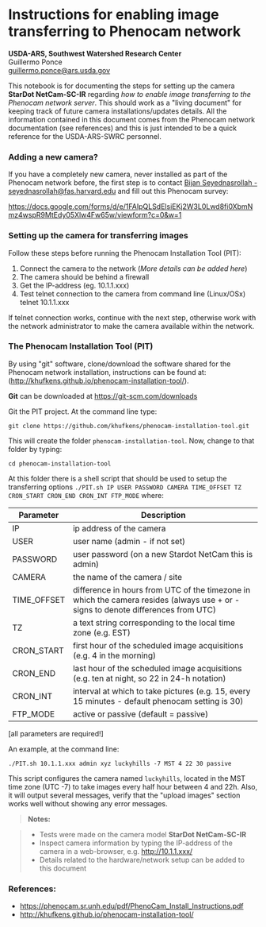 # Instructions for enabling image transferring to Phenocam network
**USDA-ARS, Southwest Watershed Research Center**<br>
Guillermo Ponce<br>
guillermo.ponce@ars.usda.gov

This notebook is for documenting the steps for setting up the camera 
**StarDot NetCam-SC-IR** regarding *how to enable image transferring 
to the Phenocam network server*.  This should work as a "living document" for 
keeping track of future camera installations/updates details. All the 
information contained in this document comes from the Phenocam network 
documentation (see references) and this is just intended to be a quick reference 
for the USDA-ARS-SWRC personnel. 


### Adding a new camera?

If you have a completely new camera, never installed as part of the Phenocam 
network before, the first step is to contact [Bijan Seyednasrollah - seyednasrollah@fas.harvard.edu](mailto:seyednasrollah@fas.harvard.edu) and fill 
out this Phenocam survey:

https://docs.google.com/forms/d/e/1FAIpQLSdElsiEKj2W3L0Lwd8fi0XbmNmz4wspR9MtEdy05Xlw4Fw65w/viewform?c=0&w=1 


### Setting up the camera for transferring images
Follow these steps before running the Phenocam Installation Tool (PIT): 

1. Connect the camera to the network (*More details can be added here*)
2. The camera should be behind a firewall
3. Get the IP-address  (eg. 10.1.1.xxx)
4. Test telnet connection to the camera from command line (Linux/OSx) 
telnet 10.1.1.xxx  

If telnet connection works, continue with the next step, otherwise work with
the network administrator to make the camera available within the network. 

### The  Phenocam Installation Tool (PIT)

By using "git" software, clone/download the software shared for the Phenocam 
network installation, instructions can be found at:
(http://khufkens.github.io/phenocam-installation-tool/).

**Git** can be downloaded at https://git-scm.com/downloads

Git the PIT project.  At the command line type:

`git clone https://github.com/khufkens/phenocam-installation-tool.git`

This will create the folder `phenocam-installation-tool`. Now, change to that 
folder by typing:

`cd phenocam-installation-tool`


At this folder there is a shell script that should be used to setup the 
transferring options
`./PIT.sh IP USER PASSWORD CAMERA TIME_OFFSET TZ CRON_START CRON_END CRON_INT FTP_MODE`
where:

Parameter     | Description
------------- | ------------------------------
IP            | ip address of the camera
USER          | user name (admin - if not set)
PASSWORD      | user password (on a new Stardot NetCam this is admin)
CAMERA        | the name of the camera / site
TIME_OFFSET   | difference in hours from UTC of the timezone in which the camera resides (always use + or - signs to denote differences from UTC)
TZ            | a text string corresponding to the local time zone (e.g. EST)
CRON_START    | first hour of the scheduled image acquisitions (e.g. 4 in the morning)
CRON_END      | last hour of the scheduled image acquisitions (e.g. ten at night, so 22 in 24-h notation)
CRON_INT      | interval at which to take pictures (e.g. 15, every 15 minutes - default phenocam setting is 30)
FTP_MODE      | active or passive (default = passive)
[all parameters are required!]

An example, at the command line:

`./PIT.sh 10.1.1.xxx admin xyz luckyhills -7 MST 4 22 30 passive`

This script configures the camera named `luckyhills`, located in the MST time 
zone (UTC -7) to take images every half hour between 4 and 22h. Also, it will 
output several messages, verify that the "upload images" section works well 
without showing any error messages.

> **Notes:**

> - Tests were made on the camera model **StarDot NetCam-SC-IR**
> - Inspect camera information by typing the IP-address of the camera in a web-browser, e.g. http://10.1.1.xxx/
> - Details related to the hardware/network setup can be added to this document

### References:

- https://phenocam.sr.unh.edu/pdf/PhenoCam_Install_Instructions.pdf 
- http://khufkens.github.io/phenocam-installation-tool/
